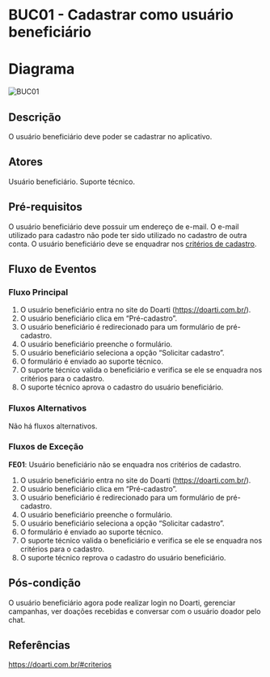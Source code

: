 # BUC01 - Cadastrar como usuário beneficiário

# Diagrama
![BUC01](../../assets/images/casosDeUso/BUC01.png)

## Descrição
O usuário beneficiário deve poder se cadastrar no aplicativo.

## Atores
Usuário beneficiário.
Suporte técnico.

## Pré-requisitos
O usuário beneficiário deve possuir um endereço de e-mail.
O e-mail utilizado para cadastro não pode ter sido utilizado no cadastro de outra conta.
O usuário beneficiário deve se enquadrar nos [critérios de cadastro](https://doarti.com.br/#criterios).

## Fluxo de Eventos

### Fluxo Principal
1. O usuário beneficiário entra no site do Doarti (https://doarti.com.br/).
2. O usuário beneficiário clica em “Pré-cadastro”.
3. O usuário beneficiário é redirecionado para um formulário de pré-cadastro.
4. O usuário beneficiário preenche o formulário.
5. O usuário beneficiário seleciona a opção “Solicitar cadastro”.
6. O formulário é enviado ao suporte técnico.
7. O suporte técnico valida o beneficiário e verifica se ele se enquadra nos critérios para o cadastro.
8. O suporte técnico aprova o cadastro do usuário beneficiário.

### Fluxos Alternativos
Não há fluxos alternativos.

### Fluxos de Exceção
**FE01**: Usuário beneficiário não se enquadra nos critérios de cadastro.
   1. O usuário beneficiário entra no site do Doarti (https://doarti.com.br/).
   2. O usuário beneficiário clica em “Pré-cadastro”.
   3. O usuário beneficiário é redirecionado para um formulário de pré-cadastro.
   4. O usuário beneficiário preenche o formulário.
   5. O usuário beneficiário seleciona a opção “Solicitar cadastro”.
   6. O formulário é enviado ao suporte técnico.
   7. O suporte técnico valida o beneficiário e verifica se ele se enquadra nos critérios para o cadastro.
   8. O suporte técnico reprova o cadastro do usuário beneficiário.

## Pós-condição
O usuário beneficiário agora pode realizar login no Doarti, gerenciar campanhas, ver doações recebidas e conversar com o usuário doador pelo chat.

## Referências
https://doarti.com.br/#criterios
